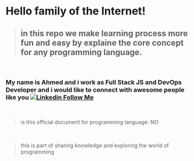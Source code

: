 # Hello family of the Internet!

> ## in this repo we make learning process more fun and easy by explaine the core concept for any programming language.

<br>

### My name is Ahmed and i work as Full Stack JS and DevOps Developer and i would like to connect with awesome people like you [![Linkedin](https://i.stack.imgur.com/gVE0j.png) Follow Me ](https://www.linkedin.com/in/ahmed-bejaoui-75b57318a?trk=people-guest_people_search-card)


<br/>

> is this official document for programming language: NO

<br />

> this is part of sharing knowledge and exploring the world of programming